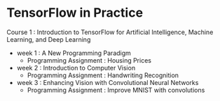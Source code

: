 # TensorFlow in Practice
Course 1 : Introduction to TensorFlow for Artificial Intelligence, Machine Learning, and Deep Learning
- week 1 : A New Programming Paradigm
    - Programming Assignment : Housing Prices
- week 2 : Introduction to Computer Vision
    - Programming Assignment : Handwriting Recognition
- week 3 : Enhancing Vision with Convolutional Neural Networks
    - Programming Assignment : Improve MNIST with convolutions
